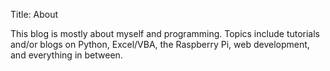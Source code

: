 Title: About

This blog is mostly about myself and programming.  Topics include tutorials and/or blogs on Python, Excel/VBA, the Raspberry Pi, web development, and everything in between.

